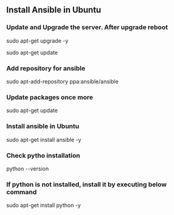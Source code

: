 

## Install Ansible in Ubuntu

### Update and Upgrade the server. After upgrade reboot

sudo apt-get upgrade -y

sudo apt-get update

### Add repository for ansible

sudo apt-add-repository ppa:ansible/ansible

### Update packages once more

sudo apt-get update

### Install ansible in Ubuntu

sudo apt-get install ansible -y

### Check pytho installation

python --version

### If python is not installed, install it by executing below command

sudo apt-get install python -y

